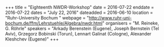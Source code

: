 +++
title = "Eighteenth NWDR-Workshop"
date = 2016-07-22
enddate = 2016-07-22
dates = "July 22, 2016"
dateadded = 2016-06-10
location = "Ruhr-University Bochum "
webpage = "http://www.ruhr-uni-bochum.de/ffm/Lehrstuehle/Algebra/nwdr.html"
organisers = "M. Reineke, G. Röhrle"
speakers = "Arkady Berenstein (Eugene), Joseph Bernstein (Tel Aviv), Grzegorz Bobinski (Torun), Lennart Galinat (Cologne), Alexander Kleshchev (Eugene)"
+++
